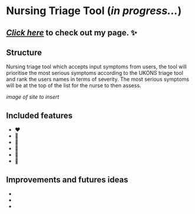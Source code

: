 # Nursing Triage Tool (*in progress...*)

## [*Click here*](https://miahbates.github.io/nursing-triage-tool/) to check out my page. :sparkles:

## Structure
Nursing triage tool which accepts input symptoms from users, the tool will prioritise the most serious symptoms according to the UKONS triage tool and rank the users names in terms of severity. The most serious symptoms will be at the top of the list for the nurse to then assess.

*image of site to insert*

## Included features
- :heart:
- :orange_heart: 
- :yellow_heart: 
- :green_heart: 
- :blue_heart: 
- :purple_heart: 

## Improvements and futures ideas
-
-
-
